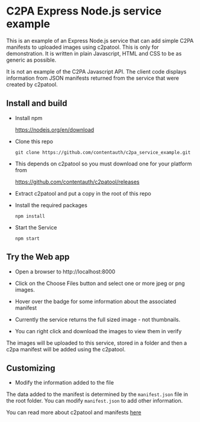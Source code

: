 # C2PA Express Node.js service example 

This is an example of an Express Node.js service that can add simple C2PA manifests to uploaded images using c2patool. This is only for demonstration. It is written in plain Javascript, HTML and CSS to be as generic as possible.

It is not an example of the C2PA Javascript API. The client code displays information from  JSON manifests returned from the service that were created by c2patool.

## Install and build
- Install npm 

    https://nodejs.org/en/download

- Clone this repo

    `git clone https://github.com/contentauth/c2pa_service_example.git`

- This depends on c2patool so you must download one for your platform from 

    https://github.com/contentauth/c2patool/releases

- Extract c2patool and put a copy in the root of this repo

- Install the required packages

    `npm install`

- Start the Service

    `npm start`

## Try the Web app
- Open a browser to http://localhost:8000

- Click on the Choose Files button and select one or more jpeg or png images. 

- Hover over the badge for some information about the associated manifest

- Currently the service returns the full sized image - not thumbnails.

- You can right click and download the images to view them in verify

The images will be uploaded to this service, stored in a folder and then a c2pa manifest will be added using the c2patool. 
## Customizing

- Modify the information added to the file

The data added to the manifest is determined by the `manifest.json` file in the root folder. You can modify `manifest.json` to add other information.

You can read more about c2patool and manifests [here](https://github.com/contentauth/c2patool)




